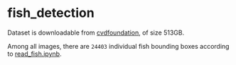 # fish_detection

Dataset is downloadable from [cvdfoundation](https://github.com/cvdfoundation/open-images-dataset#download-images-with-bounding-boxes-annotations), of size 513GB.

Among all images, there are `24403` individual fish bounding boxes according to [read_fish.ipynb](read_fish.ipynb).
